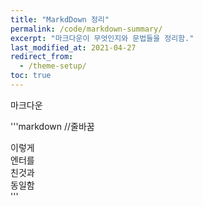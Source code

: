 ```yaml
---
title: "MarkdDown 정리"
permalink: /code/markdown-summary/
excerpt: "마크다운이 무엇인지와 문법들을 정리함."
last_modified_at: 2021-04-27
redirect_from:
  - /theme-setup/
toc: true
---
```


마크다운 

'''markdown
//줄바꿈

이렇게<br>
엔터를<br>
친것과<br>
동일함<br>
'''


